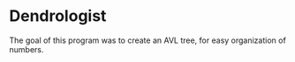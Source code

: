 # Dendrologist
The goal of this program was to create an AVL tree, for easy organization of numbers.
